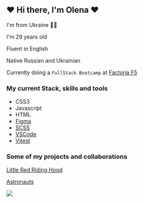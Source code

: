 ## ❤️ Hi there, I'm Olena ❤️

I'm from Ukraine 💙💛

I'm 29 years old

Fluent in English

Native Russian and Ukrainian

Currently doing a `FullStack Bootcamp` at [Factoria F5](https://factoriaf5.org/)

### My current Stack, skills and tools
- CSS3
- Javascript
- HTML
- [Figma](https://figma.com)
- [SCSS](https://sass-lang.com/)
- [VSCode](https://code.visualstudio.com/)
- [Vitest](https://vitest.dev/)

### Some of my projects and collaborations

[Little Red Riding Hood](https://olenaandrushchenko.github.io/Little-Red-Riding-Hood/)

[Astronauts](https://github.com/OlenaAndrushchenko/Astronauts) 

[![](https://visitcount.itsvg.in/api?id=OlenaAndrushchenko&label=Profile%20Views&color=10&icon=5&pretty=true)](https://visitcount.itsvg.in)
